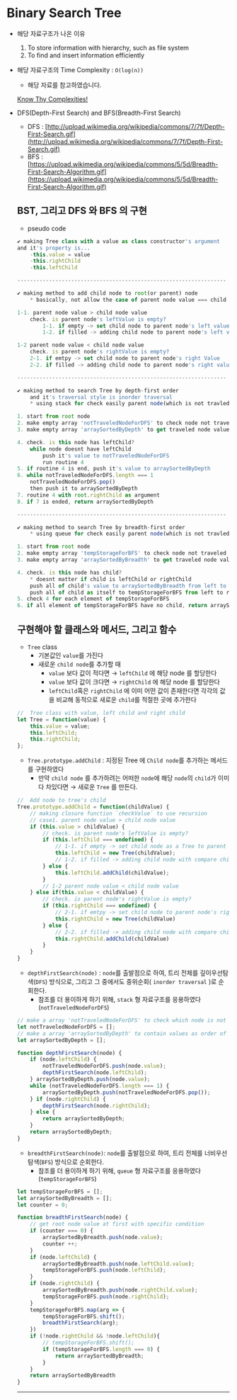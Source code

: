 
# Binary Search Tree

- 해당 자료구조가 나온 이유
    1. To store information with hierarchy, such as file system
    2. To find and insert information efficiently

- 해당 자료구조의 Time Complexity : `O(log(n))`
    - 해당 자료를 참고하였습니다.

    [Know Thy Complexities!](https://www.bigocheatsheet.com/)

- DFS(Depth-First Search) and BFS(Breadth-First Search)
    - DFS : [http://upload.wikimedia.org/wikipedia/commons/7/7f/Depth-First-Search.gif](http://upload.wikimedia.org/wikipedia/commons/7/7f/Depth-First-Search.gif)
    - BFS : [https://upload.wikimedia.org/wikipedia/commons/5/5d/Breadth-First-Search-Algorithm.gif](https://upload.wikimedia.org/wikipedia/commons/5/5d/Breadth-First-Search-Algorithm.gif)

    ## BST, 그리고 DFS 와 BFS 의 구현

    - pseudo code

    ```jsx
    ✔️ making Tree class with a value as class constructor's argument
    and it's property is... 
    	-this.value = value
    	-this.rightChild
    	-this.leftChild

    ------------------------------------------------------------------

    ✔️ making method to add child node to root(or parent) node
    	* basically, not allow the case of parent node value === child node value

    1-1. parent node value > child node value 
    	check. is parent node's leftValue is empty? 
    		1-1. if empty -> set child node to parent node's left value
    		1-2. if filled -> adding child node to parent node's left value 

    1-2 parent node value < child node value
    	check. is parent node's rightValue is empty?
    	2-1. if emtpy -> set child node to parent node's right Value
    	2-2. if filled -> adding child node to parent node's right value

    ------------------------------------------------------------------

    ✔️ making method to search Tree by depth-first order 
    	and it's traversal style is inorder traversal
    	* using stack for check easily parent node(which is not travled)

    1. start from root node
    2. make empty array 'notTraveledNodeForDFS' to check node not traveled
    3. make empty array 'arraySortedByDepth' to get traveled node value

    4. check. is this node has leftChild?
    	while node doesnt have leftChild 
    		push it's value to notTraveledNodeForDFS
    		run routine 4
    5. if routine 4 is end, push it's value to arraySortedByDepth
    6. while notTraveledNodeForDFS.length === 1
    	notTraveledNodeForDFS.pop() 
    	then push it to arraySortedByDepth
    7. routine 4 with root.rightChild as argument
    8. if 7 is ended, return arraySortedByDepth

    ------------------------------------------------------------------

    ✔️ making method to search Tree by breadth-first order 
    	* using queue for check easily parent node(which is not travled)

    1. start from root node
    2. make empty array 'tempStorageForBFS' to check node not traveled
    3. make empty array 'arraySortedByBreadth' to get traveled node value

    4. check. is this node has child?
    	* doesnt matter if child is leftChild or rightChild
    	push all of child's value to arraySortedByBreadth from left to right
    	push all of child as itself to tempStorageForBFS from left to right
    5. check 4 for each element of tempStorageForBFS
    6. if all element of tempStorageForBFS have no child, return arraySortedByBreadth

    ```

    ## 구현해야 할 클래스와 메서드, 그리고 함수

    - `Tree` class
        - 기본값인 `value`를 가진다
        - 새로운 `child node`를 추가할 때
            - `value` 보다 값이 적다면 → `leftChild` 에 해당 node 를 할당한다
            - `value` 보다 값이 크다면 → `rightChild` 에 해당 node 를 할당한다
            - `leftChild`혹은 `rightChild` 에 이미 어떤 값이 존재한다면 각각의 값을 비교해 동적으로 새로운 `child`를 적절한 곳에 추가한다

    ```jsx
    //  Tree class with value, left child and right child
    let Tree = function(value) {
        this.value = value;
        this.leftChild;
        this.rightChild;
    };
    ```

    - `Tree.prototype.addChild`  : 지정된 Tree 에 `Child node`를 추가하는 메서드를 구현하였다
        - 만약 `child node` 를 추가하려는 어떠한 `node`에 해당 `node`의 `child`가 이미 다 차있다면 → 새로운 `Tree` 를 만든다.

    ```jsx
    //  Add node to tree's child
    Tree.prototype.addChild = function(childValue) {
        // making closure function `checkValue` to use recursion
        // case1. parent node value > child node value
        if (this.value > childValue) {
            // check. is parent node's leftValue is empty? 
            if (this.leftChild === undefined) {
                // 1-1. if empty -> set child node as a Tree to parent node's left value
                this.leftChild = new Tree(childValue);
                // 1-2. if filled -> adding child node with compare childValue with node.leftChild.value again
            } else {
                this.leftChild.addChild(childValue);
            }
            // 1-2 parent node value < child node value
        } else if(this.value < childValue) {
            // check. is parent node's rightValue is empty?
            if (this.rightChild === undefined) {
                // 2-1. if emtpy -> set child node to parent node's right Value
                this.rightChild = new Tree(childValue)
            } else {
                // 2-2. if filled -> adding child node with compare childValue with node.rightChild.value again
                this.rightChild.addChild(childValue)
            }
        }
    }
    ```

    - `depthFirstSearch(node)` : `node`를 출발점으로 하여, 트리 전체를 깊이우선탐색(`DFS`) 방식으로, 그리고 그 중에서도 중위순회( `inorder traversal` )로 순회한다.
        - 참조를 더 용이하게 하기 위해, `stack` 형 자료구조를 응용하였다 (`notTraveledNodeForDFS`)

    ```jsx
    // make a array 'notTraveledNodeForDFS' to check which node is not visited
    let notTraveledNodeForDFS = [];
    // make a array 'arraySortedByDepth' to contain values as order of depth-first
    let arraySortedByDepth = [];

    function depthFirstSearch(node) {
        if (node.leftChild) {
            notTraveledNodeForDFS.push(node.value);
            depthFirstSearch(node.leftChild);
        } arraySortedByDepth.push(node.value);
        while (notTraveledNodeForDFS.length === 1) {
            arraySortedByDepth.push(notTraveledNodeForDFS.pop());
        } if (node.rightChild) {
            depthFirstSearch(node.rightChild);
        } else {
            return arraySortedByDepth;
        }
        return arraySortedByDepth;
    }
    ```

    - `breadthFirstSearch(node)`: `node`를 출발점으로 하여, 트리 전체를 너비우선탐색(`BFS`) 방식으로 순회한다.
        - 참조를 더 용이하게 하기 위해, `queue` 형 자료구조를 응용하였다(`tempStorageForBFS`)

    ```jsx
    let tempStorageForBFS = [];
    let arraySortedByBreadth = [];
    let counter = 0;

    function breadthFirstSearch(node) {
        // get root node value at first with specific condition
        if (counter === 0) {
            arraySortedByBreadth.push(node.value);
            counter ++;
        } 
        if (node.leftChild) {
            arraySortedByBreadth.push(node.leftChild.value);
            tempStorageForBFS.push(node.leftChild);
        } 
        if (node.rightChild) {
            arraySortedByBreadth.push(node.rightChild.value);
            tempStorageForBFS.push(node.rightChild);
        } 
        tempStorageForBFS.map(arg => {
            tempStorageForBFS.shift();
            breadthFirstSearch(arg);
        }) 
        if (!node.rightChild && !node.leftChild){
            // tempStorageForBFS.shift();
            if (tempStorageForBFS.length === 0) {
                return arraySortedByBreadth;
            } 
        } 
        return arraySortedByBreadth
    }
    ```

    ---
